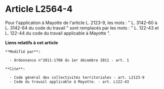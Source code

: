 # Article L2564-4

Pour l'application à Mayotte de l'article L. 2123-9, les mots : " L. 3142-60 à L. 3142-64 du code du travail " sont remplacés
par les mots : " L. 122-43 et L. 122-44 du code du travail applicable à Mayotte ".

**Liens relatifs à cet article**

	**Modifié par**:

	  - Ordonnance n°2011-1708 du 1er décembre 2011 - art. 1

	**Cite**:

	  - Code général des collectivités territoriales - art. L2123-9
	  - Code du travail applicable à Mayotte. - art. L122-43
